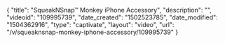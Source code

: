 {
    "title": "SqueakNSnap&trade; Monkey iPhone Accessory",
    "description": "",
    "videoid": "109995739",
    "date_created": "1502523785",
    "date_modified": "1504362916",
    "type": "captivate",
    "layout": "video",
    "url": "\/v\/squeaknsnap-monkey-iphone-accessory\/109995739"
}